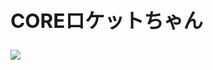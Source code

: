 ## <div class="heading text-center"><h2>COREロケットちゃん</h2></div>

[<img src="/img/core-rocket-chan.png">](https://core-rocketchan.jimdofree.com/)